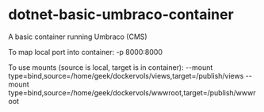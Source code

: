 # dotnet-basic-umbraco-container
A basic container running Umbraco (CMS)


To map local port into container:
-p 8000:8000 

To use mounts (source is local, target is in container):
--mount type=bind,source=/home/geek/dockervols/views,target=/publish/views --mount type=bind,source=/home/geek/dockervols/wwwroot,target=/publish/wwwroot
